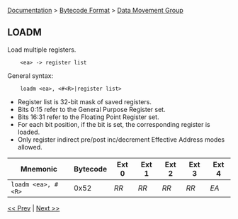 [Documentation](../../README.md) > [Bytecode Format](../README.md) > [Data Movement Group](../InstructionsDataMovel.md)

## LOADM

Load multiple registers.

        <ea> -> register list

General syntax:

        loadm <ea>, <#<R>|register list>

* Register list is 32-bit mask of saved registers.
* Bits 0:15 refer to the General Purpose Register set.
* Bits 16:31 refer to the Floating Point Register set.
* For each bit position, if the bit is set, the corresponding register is loaded.
* Only register indirect pre/post inc/decrement Effective Address modes allowed.

| Mnemonic | Bytecode | Ext 0 | Ext 1 | Ext 2 | Ext 3 | Ext 4 |
| - | - | - | - | - | - | - |
| `loadm <ea>, #<R>` | 0x52 | *RR* | *RR* | *RR* | *RR* | *EA* |

[<< Prev](./d_02.md) | [Next >>](./d_03.md)
